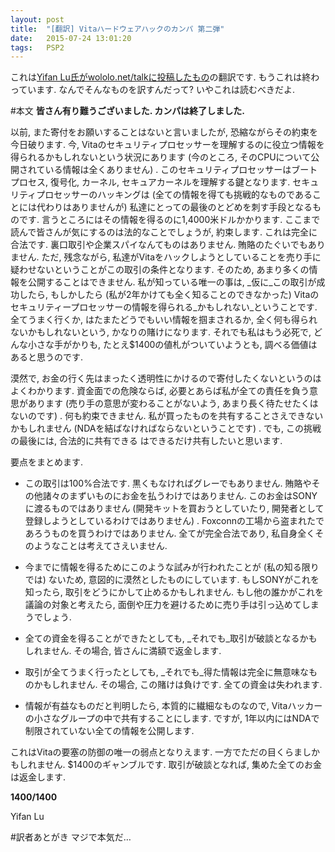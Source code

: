 ```yaml
---
layout: post
title:  "[翻訳] Vitaハードウェアハックのカンパ 第二弾"
date:   2015-07-24 13:01:20
tags:   PSP2
---
```


これは[Yifan Lu氏がwololo.net/talkに投稿したもの](http://wololo.net/talk/viewtopic.phpt=43670)の翻訳です.
もうこれは終わっています. なんでそんなものを訳すんだって? いやこれは読むべきだよ.

#本文
__皆さん有り難うございました. カンパは終了しました.__

以前, また寄付をお願いすることはないと言いましたが, 恐縮ながらその約束を今日破ります.
今, Vitaのセキュリティプロセッサーを理解するのに役立つ情報を得られるかもしれないという状況にあります
(今のところ, そのCPUについて公開されている情報は全くありません) .
このセキュリティプロセッサーはブートプロセス, 復号化, カーネル, セキュアカーネルを理解する鍵となります.
セキュリティプロセッサーのハッキングは (全ての情報を得ても挑戦的なものであることには代わりはありませんが)
私達にとっての最後のとどめを刺す手段となるものです. 言うところにはその情報を得るのに1,4000米ドルかかります.
ここまで読んで皆さんが気にするのは法的なことでしょうが, 約束します. これは完全に合法です.
裏口取引や企業スパイなんてものはありません. 賄賂のたぐいでもありません. ただ, 残念ながら,
私達がVitaをハックしようとしていることを売り手に疑わせないということがこの取引の条件となります.
そのため, あまり多くの情報を公開することはできません. 私が知っている唯一の事は,
_仮に_この取引が成功したら, もしかしたら (私が2年かけても全く知ることのできなかった)
Vitaのセキュリティープロセッサーの情報を得られる_かもしれない_ということです.
全てうまく行くか, はたまたどうでもいい情報を掴まされるか, 全く何も得られないかもしれないという,
かなりの賭けになります. それでも私はもう必死で, どんな小さな手がかりも,
たとえ$1400の値札がついていようとも, 調べる価値はあると思うのです.

漠然で, お金の行く先はまったく透明性にかけるので寄付したくないというのはよくわかります.
資金面での危険ならば, 必要とあらば私が全ての責任を負う意思があります
(売り手の意思が変わることがないよう, あまり長く待たせたくはないのです) .
何も約束できません. 私が買ったものを共有することさえできないかもしれません
(NDAを結ばなければならないということです) . でも, この挑戦の最後には, 合法的に共有できる
はできるだけ共有したいと思います.


要点をまとめます.

* この取引は100%合法です. 黒くもなければグレーでもありません.
賄賂やその他諸々のまずいものにお金を払うわけではありません. このお金はSONYに渡るものではありません
(開発キットを買おうとしていたり, 開発者として登録しようとしているわけではありません) .
Foxconnの工場から盗まれたであろうものを買うわけではありません. 全てが完全合法であり,
私自身全くそのようなことは考えてさえいません.

* 今までに情報を得るためにこのような試みが行われたことが (私の知る限りでは) ないため,
意図的に漠然としたものにしています. もしSONYがこれを知ったら, 取引をどうにかして止めるかもしれません.
もし他の誰かがこれを議論の対象と考えたら, 面倒や圧力を避けるために売り手は引っ込めてしまうでしょう.

* 全ての資金を得ることができたとしても, _それでも_取引が破談となるかもしれません.
その場合, 皆さんに満額で返金します.

* 取引が全てうまく行ったとしても, _それでも_得た情報は完全に無意味なものかもしれません.
その場合, この賭けは負けです. 全ての資金は失われます.

* 情報が有益なものだと判明したら, 本質的に繊細なものなので,
Vitaハッカーの小さなグループの中で共有することにします. ですが,
1年以内にはNDAで制限されていない全ての情報を公開します.

これはVitaの要塞の防御の唯一の弱点となりえます. 一方でただの目くらましかもしれません.
$1400のギャンブルです. 取引が破談となれば, 集めた全てのお金は返金します.

__$1400/$1400__

Yifan Lu

#訳者あとがき
マジで本気だ…
